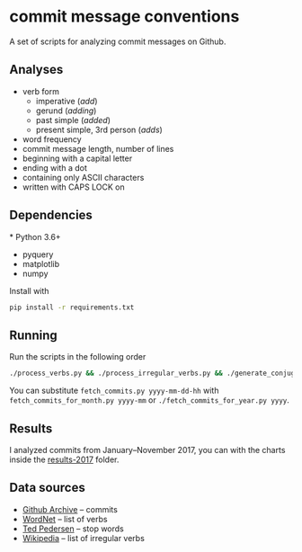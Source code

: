 # commit message conventions
A set of scripts for analyzing commit messages on Github.

## Analyses
* verb form
  * imperative (*add*)
  * gerund (*adding*)
  * past simple (*added*)
  * present simple, 3rd person (*adds*)
* word frequency
* commit message length, number of lines
* beginning with a capital letter
* ending with a dot
* containing only ASCII characters
* written with CAPS LOCK on

## Dependencies
* Python 3.6+
* pyquery
* matplotlib
* numpy

Install with
```bash
pip install -r requirements.txt
```

## Running
Run the scripts in the following order
```bash
./process_verbs.py && ./process_irregular_verbs.py && ./generate_conjugations.py && ./fetch_commits.py yyyy-mm-dd-hh && ./analyze.py && ./plot.py
```

You can substitute `fetch_commits.py yyyy-mm-dd-hh` with `fetch_commits_for_month.py yyyy-mm` or `./fetch_commits_for_year.py yyyy`.

## Results
I analyzed commits from January–November 2017, you can with the charts inside the [results-2017](results-2017/) folder.

## Data sources
* [Github Archive](https://githubarchive.org) – commits
* [WordNet](http://wordnet.princeton.edu/wordnet/download/current-version/) – list of verbs
* [Ted Pedersen](http://www.d.umn.edu/~tpederse/Group01/WordNet/wordnet-stoplist.html) – stop words
* [Wikipedia](https://en.wikipedia.org/wiki/List_of_English_irregular_verbs) – list of irregular verbs
